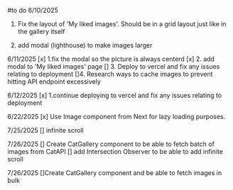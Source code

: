 #to do
6/10/2025
1. Fix the layout of 'My liked images'. Should be in a grid layout just like in the gallery itself

2. add modal (lighthouse) to make images larger

6/11/2025
[x] 1.fix the modal so the picture is always centerd
[x] 2. add modal to 'My liked images' page
[] 3. Deploy to vercel and fix any issues relating to deployment
[]4. Research ways to cache images to prevent hitting API endpoint excessively

6/12/2025
[x] 1.continue deploying to vercel and fix any issues relating to deployment

6/22/2025
[x] Use Image component from Next for lazy loading purposes.

7/25/2025
[] infinite scroll

7/26/2025
[] Create CatGallery component to be able to fetch batch of images from CatAPI
[] add Intersection Observer to be able to add infinite scroll

7/26/2025
[]Create CatGallery component and be able to fetch images in bulk